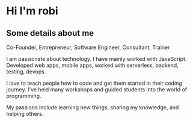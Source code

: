 # Hi I'm robi

## Some details about me

Co-Founder, Entrepreneur, Software Engineer, Consultant, Trainer

I am passionate about technology. I have mainly worked with JavaScript. Developed web apps, mobile apps, worked with serverless, backend, testing, devops.

I love to teach people how to code and get them started in their coding journey. I've held many workshops and guided students into the world of programming.

My passions include learning new things, sharing my knowledge, and helping others.

